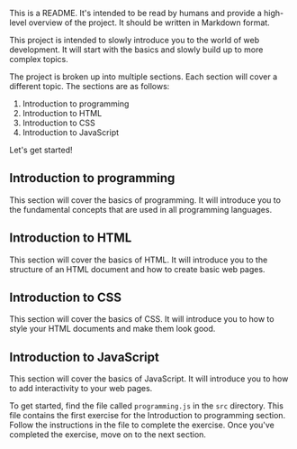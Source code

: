 This is a README. It's intended to be read by humans and provide a high-level overview of the project. It should be written in Markdown format. 

This project is intended to slowly introduce you to the world of web development. It will start with the basics and slowly build up to more complex topics.

The project is broken up into multiple sections. Each section will cover a different topic. The sections are as follows:

1. Introduction to programming
2. Introduction to HTML
3. Introduction to CSS
4. Introduction to JavaScript

Let's get started! 

## Introduction to programming
This section will cover the basics of programming. It will introduce you to the fundamental concepts that are used in all programming languages.

## Introduction to HTML
This section will cover the basics of HTML. It will introduce you to the structure of an HTML document and how to create basic web pages.

## Introduction to CSS
This section will cover the basics of CSS. It will introduce you to how to style your HTML documents and make them look good.

## Introduction to JavaScript
This section will cover the basics of JavaScript. It will introduce you to how to add interactivity to your web pages.

To get started, find the file called `programming.js` in the `src` directory. This file contains the first exercise for the Introduction to programming section. Follow the instructions in the file to complete the exercise. Once you've completed the exercise, move on to the next section.